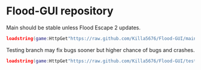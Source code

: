 # Flood-GUI repository

Main should be stable unless Flood Escape 2 updates.
```lua
loadstring(game:HttpGet"https://raw.github.com/Killa5676/Flood-GUI/main/loader.lua")"main"
```

Testing branch may fix bugs sooner but higher chance of bugs and crashes.
```lua
loadstring(game:HttpGet"https://raw.github.com/Killa5676/Flood-GUI/testing/loader.lua")"testing"
```


